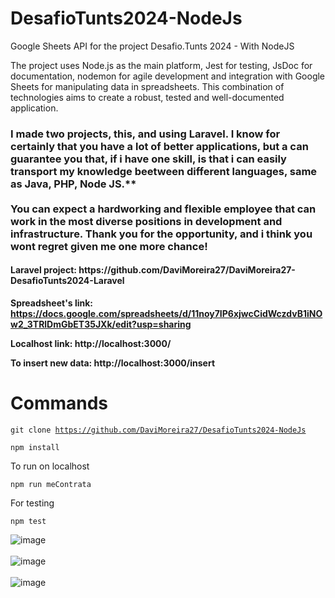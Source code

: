 # DesafioTunts2024-NodeJs
Google Sheets API for the project Desafio.Tunts 2024 - With NodeJS


 The project uses Node.js as the main platform, Jest for testing, JsDoc for documentation, nodemon for agile development and integration with Google Sheets for manipulating data in spreadsheets. This combination of technologies aims to create a robust, tested and well-documented application.

<h3>
I made two projects, this, and using Laravel. I know for certainly that you have a lot of better applications, but a can guarantee you that, if i have one skill, is that i can easily transport my knowledge beetween different languages, same as Java, PHP, Node JS.**
<br><br>
You can expect a hardworking and flexible employee that can work in the most diverse positions in development and infrastructure. Thank you for the opportunity, and i think you wont regret given me one more chance!
</h3>

<h4>Laravel project: https://github.com/DaviMoreira27/DaviMoreira27-DesafioTunts2024-Laravel</h4>
 
**Spreadsheet's link: https://docs.google.com/spreadsheets/d/11noy7IP6xjwcCidWczdvB1iNOw2_3TRlDmGbET35JXk/edit?usp=sharing**

**Localhost link: http://localhost:3000/**

**To insert new data: http://localhost:3000/insert**

# Commands

<code>git clone https://github.com/DaviMoreira27/DesafioTunts2024-NodeJs</code>

<code>npm install</code>

To run on localhost

<code>npm run meContrata</code>

For testing

<code>npm test</code>

![image](https://github.com/DaviMoreira27/DesafioTunts2024-NodeJs/assets/87380722/ee9add10-2a8a-4312-9fd2-b53f34a50d51)
</br>
</br>
![image](https://github.com/DaviMoreira27/DesafioTunts2024-NodeJs/assets/87380722/decd5e1c-e640-4dfa-aa39-43d7b0de6d63)
</br>
</br>
![image](https://github.com/DaviMoreira27/DesafioTunts2024-NodeJs/assets/87380722/cf95c300-ae8a-42f3-92c1-eba0a743af01)
